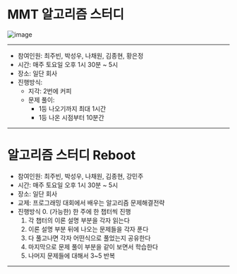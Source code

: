 # MMT 알고리즘 스터디

![image](./asset/image.jpg)

- - -

- 참여인원: 최주빈, 박성우, 나채원, 김종현, 황은정
- 시간: 매주 토요일 오후 1시 30분 ~ 5시
- 장소: 일단 회사
- 진행방식: 
	- 지각: 2번에 커피
	- 문제 풀이:
		- 1등 나오기까지 최대 1시간
		- 1등 나온 시점부터 10분간

- - -

# 알고리즘 스터디 Reboot

- 참여인원: 최주빈, 박성우, 나채원, 김종현, 강민주
- 시간: 매주 토요일 오후 1시 30분 ~ 5시
- 장소: 일단 회사
- 교제: 프로그래밍 대회에서 배우는 알고리즘 문제해결전략
- 진행방식
    0. (가능한) 한 주에 한 챕터씩 진행
    1. 각 챕터의 이론 설명 부분을 각자 읽는다
    2. 이론 설명 부분 뒤에 나오는 문제들을 각자 푼다
    3. 다 풀고나면 각자 어떤식으로 풀었는지 공유한다
    4. 마지막으로 문제 풀이 부분을 같이 보면서 학습한다
    5. 나머지 문제들에 대해서 3~5 반복

---
